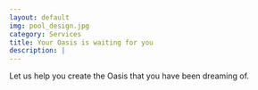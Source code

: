 ```yaml
---
layout: default
img: pool_design.jpg
category: Services
title: Your Oasis is waiting for you
description: |
---
```

  Let us help you create the Oasis that you have been dreaming of.
